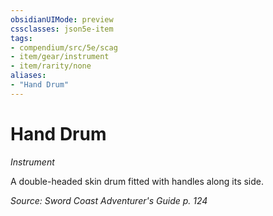 ```yaml
---
obsidianUIMode: preview
cssclasses: json5e-item
tags:
- compendium/src/5e/scag
- item/gear/instrument
- item/rarity/none
aliases: 
- "Hand Drum"
---
```

# Hand Drum
*Instrument*  



A double-headed skin drum fitted with handles along its side.

*Source: Sword Coast Adventurer's Guide p. 124*